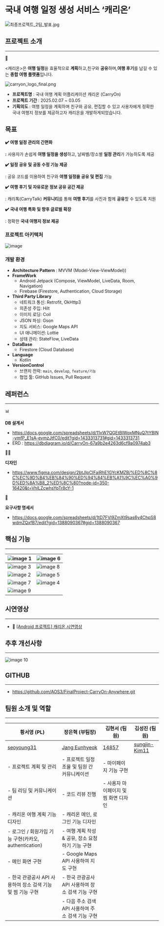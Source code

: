 # 국내 여행 일정 생성 서비스 ‘캐리온’

![최종프로젝트_2팀_발표.jpg](https://github.com/user-attachments/assets/987b5c63-7bdb-4628-b790-b9c8f9610706)



## **프로젝트 소개**

---

<aside>
📌

<캐리온>은 **여행 일정**을 효율적으로 **계획**하고,친구와 **공유**하며,**여행 후기**를 남길 수 있는 **종합 여행 플랫폼**입니다.

</aside>

![carryon_logo_final.png](https://github.com/user-attachments/assets/db9e886b-5896-4aaf-92b4-2367dec69321)

- **프로젝트명** : 국내 여행 계획 어플리케이션 캐리온 (CarryOn)
- **프로젝트 기간** : 2025.02.07 ~ 03.05
- **기획의도** : 여행 일정을 계획하며 친구와 공유, 편집할 수 있고 사용자에게 정확한 국내 여행지 정보를 제공하고자 캐리온을 개발하게되었습니다.

<aside>

## 목표

**✔️ 여행 일정 관리의 간편화**

**:** 사용자가 손쉽게 **여행 일정을 생성**하고, 날짜별/장소별 **일정 관리**가 가능하도록 제공

**✔️ 일정 공유 및 공동 수정 기능 제공**

: 공유 코드를 이용하여 친구와 **여행 일정을 공유 및 편집** 가능

**✔️ 여행 후기 및 자유로운 정보 공유 공간 제공**

: 캐리톡(CarryTalk) **커뮤니티**를 통해 **여행 후기**를 사진과 함께 **공유**할 수 있도록 지원

**✔️ 국내 여행 특화 및 향후 글로벌 확장**

: 정확한 **국내 여행지 정보 제공**

</aside>

### **프로젝트 아키텍처**

![image](https://github.com/user-attachments/assets/2eaaf09b-1e03-476d-9989-2a910a10f3fe)


### 개발 환경

- **Architecture Pattern** : MVVM (Model-View-ViewModel))
- **FrameWork**
    - Android Jetpack (Compose, ViewModel, LiveData, Room, Navigation)
    - Firebase (Firestore, Authentication, Cloud Storage)
- **Third Party Library**
    - 네트워크 통신: Retrofit, OkHttp3
    - 의존성 주입: Hilt
    - 이미지 로딩: Coil
    - JSON 파싱: Gson
    - 지도 서비스: Google Maps API
    - UI 애니메이션: Lottie
    - 상태 관리: StateFlow, LiveData
- **DataBase**
    - Firestore (Cloud Database)
- **Language**
    - Kotlin
- **VersionControl**
    - 브랜치 전략: `main`, `develop`, `feature/기능`
    - 협업 툴: GitHub Issues, Pull Request

## 레퍼런스

---

<aside>
📊

**DB 설계서**

- https://docs.google.com/spreadsheets/d/11xW7QGEtBlWqxMNuQ7tYBlN-ymfP_E1sA-evmzJtfC0/edit?gid=1433313731#gid=1433313731
- ERD : https://dbdiagram.io/d/CarryOn-67a9b2e4263d6cf9a0974ab3
</aside>

<aside>
🧑‍🎨

**디자인**

- https://www.figma.com/design/2btJIpCIFaiRhE1GYcKMZB/%ED%8C%8C%EC%9D%B4%EB%84%90%ED%94%84%EB%A1%9C%EC%A0%9D%ED%8A%B8_2%ED%8C%80?node-id=350-16420&t=VhlLZcwhsYpTr8cY-1
</aside>

<aside>
🙋

**요구사항 명세서**

- https://docs.google.com/spreadsheets/d/1tD7FVl9ZmXt9sas6y4ChpS8wdmZQxfB7/edit?gid=1388090367#gid=1388090367
</aside>

## 핵심 기능

---

| ![image 1](https://github.com/user-attachments/assets/24ad5cc7-98c7-4e50-8d87-6560069cf06f) | ![image 6](https://github.com/user-attachments/assets/e17c3c25-fceb-441d-bb92-74ff41b4caf2) |
| --- | --- |
| ![image 3](https://github.com/user-attachments/assets/f5ebe8cf-3dcc-4b7f-8d5c-eef6f54e4f3c) | ![image 8](https://github.com/user-attachments/assets/094f27b8-91c8-4c51-847c-8e252b7ee47b) |
| ![image 2](https://github.com/user-attachments/assets/5156bfa5-cfd3-426c-9997-6b3d706e4093) | ![image 5](https://github.com/user-attachments/assets/0d4b47f0-e6e9-46d7-8248-3d94ff0469b0) |
| ![image 7](https://github.com/user-attachments/assets/36259faa-fca0-42e6-8a81-8a553c39d0ff) | ![image 4](https://github.com/user-attachments/assets/93db3f4a-dd5c-43c4-9495-1acc90482a69) |
| ![image 9](https://github.com/user-attachments/assets/df425c29-70d1-4212-8278-e44f422052c4) | 

    
## 시연영상

---

- 🎥 [[Android 프로젝트] 캐리온 시연영상](https://youtu.be/QOMqkSoCrjo)

## 추후 개선사항

---

![image 10](https://github.com/user-attachments/assets/3e17cb0c-7af5-40f9-90d4-d7854b367318)


## **GITHUB**

---

- https://github.com/AOS3/FinalProject-CarryOn-Anywhere.git

## 팀원 소개 및 역할

---

| **황서영 (PL)** | **장은혁 (부팀장)** | **김현서 (팀원)** | **김성진 (팀원)** |
| --- | --- | --- | --- |
| [seoyoung31](https://github.com/seoyoung31) | [Jang Eunhyeok](https://github.com/jeh200223) | [14857](https://github.com/AOS3/FinalProject-CarryOn-Anywhere/commits?author=14857) | [sungjin-Kim11](https://github.com/AOS3/FinalProject-CarryOn-Anywhere/commits?author=sungjin-Kim11)  |
| - 프로젝트 계획 및 관리 | - 프로젝트 일정 조율 및 팀원 간 커뮤니케이션 | - 마이페이지 기능 구현
| - 팀 리딩 및 커뮤니케이션 | - 코드 리뷰 진행 | - 사용자 마이페이지 및 찜 화면 디자인
| - 캐리온 여행 계획 기능 디자인 | - 캐리온 메인, 로그인 기능 디자인
| - 로그인 / 회원가입 기능 구현(카카오, authentication) | - 여행 계획 작성 & 공유, 장소 요청하기 기능 구현
| - 메인 화면 구현 | - Google Maps API 사용하여 지도 구현 
| - 한국 관광공사 API 사용하여 장소 검색 기능 및 찜 기능 구현 |- 한국 관광공사 API 사용하여 장소 검색 기능 구현
|  | - 다음 주소 검색 API 사용하여 주소 검색 기능 구현 | 






